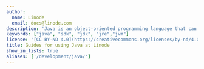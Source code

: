 ```yaml
---
author:
  name: Linode
  email: docs@linode.com
description: 'Java is an object-oriented programming language that can be run on any Java Virtual Machine (JVM).'
keywords: ["java", "sdk", "jdk", "jre","jvm"]
license: '[CC BY-ND 4.0](https://creativecommons.org/licenses/by-nd/4.0)'
title: Guides for using Java at Linode
show_in_lists: true
aliases: ['/development/java/']
---
```

